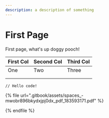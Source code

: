 ```yaml
---
description: a description of something
---
```


# First Page

First page, what's up doggy pooch!

| First Col | Second Col | Third Col |
| --------- | ---------- | --------- |
| One       | Two        | Three     |
|           |            |           |
|           |            |           |

    // Hello code!

{% file url=".gitbook/assets/spaces_-mwobr896bkydxjpj0dx_pdf_183593171.pdf" %}



{% endfile %}

